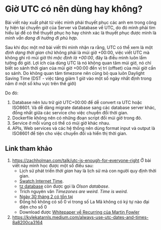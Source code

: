 # Giờ UTC có nên dùng hay không?

Bài viết này xuất phát từ việc mình phải thuyết phục các anh em trong công ty hiện tại chuyển giờ của Server và Database về UTC, do đó mình phải tìm hiểu lại để có thể thuyết phục họ hay chính xác là thuyết phục được mình là _mình vẫn đang đi hướng đi phù hợp_.

Sau khi đọc một mớ bài viết thì mình nhận ra rằng, UTC có thể xem là một _định dạng thời gian_ chứ không phải là múi giờ +00:00, việc viết UTC mà không ghi rõ múi giờ thì _mặc định là +00:00_, đây là điều mình luôn lầm tưởng đó giờ. Lợi ích của dùng UTC là nó không quan tâm múi giờ, nó chỉ biết so sánh thời gian của múi giờ +00:00 đến vị trí (offset) của múi giờ cần so sánh. Do không quan tâm timezone nên cũng bỏ qua luôn Daylight Saving Time (DST - việc tăng giảm 1 giờ vào một số ngày nhất định trong năm ở một số khu vực trên thế giới)

Do đó:
1. Database nên lưu trữ giờ UTC+00:00 để dễ convert ra UTC hoặc ISO8601. Và dễ dàng migrate database sang các database server khác, đồng nhất giữa các service cho việc chuyển đổi thời gian.
1. Dockerfile không nên có những đoạn script đổi múi giờ trong đó.
1. Service ở mỗi vùng có thể có múi giờ khác nhau.
1. APIs, Web services và các hệ thống nên dùng format input và output là ISO8601 để tiện cho việc chuyển đổi và hiển thị thời gian.

## Link tham khảo

1. https://zachholman.com/talk/utc-is-enough-for-everyone-right
    Ở bài viết này mình học được một số điều sau:
    - Lịch sử phát triển _thời gian_ hay là lịch sử mà con người quy định thời gian.
    - [Swatch Internet Time](https://en.wikipedia.org/wiki/Swatch_Internet_Time).
    - [tz database](https://en.wikipedia.org/wiki/Tz_database) còn được gọi là _Olson database_.
    - Trích nguyên văn _Timezones are weird. Time is weird._
    - [Ngày 30 tháng 2 có tồn tại](https://www.timeanddate.com/date/february-30.html)
    - Đồng hồ không có số 0 vì trong số La Mã không có ký tự nào đại diện cho số 0
    - Download được [Whitepaper về Recurring của Martin Fowler](https://martinfowler.com/apsupp/recurring.pdf)
1. https://kylekatarnls.medium.com/always-use-utc-dates-and-times-8a8200ca3164